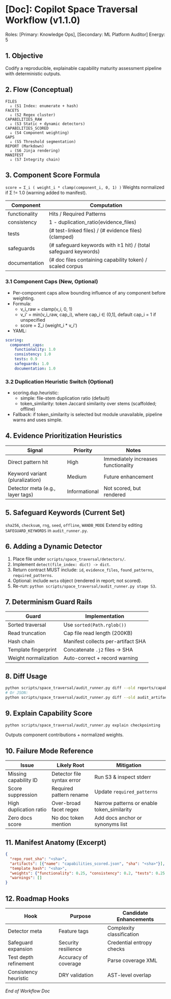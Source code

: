 # [Doc]: Copilot Space Traversal Workflow (v1.1.0)

 Roles: [Primary: Knowledge Ops], [Secondary: ML Platform Auditor]  Energy: 5

## 1. Objective
Codify a reproducible, explainable capability maturity assessment pipeline with deterministic outputs.

## 2. Flow (Conceptual)
```text
FILES
  ↓ (S1 Index: enumerate + hash)
FACETS
  ↓ (S2 Regex cluster)
CAPABILITIES_RAW
  ↓ (S3 Static + dynamic detectors)
CAPABILITIES_SCORED
  ↓ (S4 Component weighting)
GAPS
  ↓ (S5 Threshold segmentation)
REPORT (Markdown)
  ↓ (S6 Jinja rendering)
MANIFEST
  ↓ (S7 Integrity chain)
```

## 3. Component Score Formula
`score = Σ_i ( weight_i * clamp(component_i, 0, 1) )`
Weights normalized if Σ != 1.0 (warning added to manifest).

| Component | Computation |
|-----------|-------------|
| functionality | Hits / Required Patterns |
| consistency | 1 - duplication_ratio(evidence_files) |
| tests | (# test-linked files) / (# evidence files) (clamped) |
| safeguards | (# safeguard keywords with ≥1 hit) / (total safeguard keywords) |
| documentation | (# doc files containing capability token) / scaled corpus |

### 3.1 Component Caps (New, Optional)
- Per-component caps allow bounding influence of any component before weighting.
- Formula:
  - v_i_raw = clamp(v_i, 0, 1)
  - v_i' = min(v_i_raw, cap_i), where cap_i ∈ (0,1], default cap_i = 1 if unspecified
  - score = Σ_i (weight_i * v_i')
- YAML:
```yaml
scoring:
  component_caps:
    functionality: 1.0
    consistency: 1.0
    tests: 0.9
    safeguards: 1.0
    documentation: 1.0
```

### 3.2 Duplication Heuristic Switch (Optional)
- scoring.dup.heuristic:
  - simple: file-stem duplication ratio (default)
  - token_similarity: token Jaccard similarity over stems (scaffolded; offline)
- Fallback: if token_similarity is selected but module unavailable, pipeline warns and uses simple.

## 4. Evidence Prioritization Heuristics
| Signal | Priority | Notes |
|--------|----------|-------|
| Direct pattern hit | High | Immediately increases functionality |
| Keyword variant (pluralization) | Medium | Future enhancement |
| Detector meta (e.g., layer tags) | Informational | Not scored, but rendered |

## 5. Safeguard Keywords (Current Set)
`sha256`, `checksum`, `rng`, `seed`, `offline`, `WANDB_MODE`
Extend by editing `SAFEGUARD_KEYWORDS` in `audit_runner.py`.

## 6. Adding a Dynamic Detector
1. Place file under `scripts/space_traversal/detectors/`.
2. Implement `detect(file_index: dict) -> dict`.
3. Return contract MUST include: `id`, `evidence_files`, `found_patterns`, `required_patterns`.
4. Optional: include `meta` object (rendered in report; not scored).
5. Re-run: `python scripts/space_traversal/audit_runner.py stage S3`.

## 7. Determinism Guard Rails
| Guard | Implementation |
|-------|----------------|
| Sorted traversal | Use `sorted(Path.rglob())` |
| Read truncation | Cap file read length (200KB) |
| Hash chain | Manifest collects per-artifact SHA |
| Template fingerprint | Concatenate `.j2` files → SHA |
| Weight normalization | Auto-correct + record warning |

## 8. Diff Usage
```bash
python scripts/space_traversal/audit_runner.py diff --old reports/capability_matrix_A.md --new reports/capability_matrix_B.md
# Or JSON:
python scripts/space_traversal/audit_runner.py diff --old audit_artifacts/capabilities_scored_old.json --new audit_artifacts/capabilities_scored_new.json
```

## 9. Explain Capability Score
```bash
python scripts/space_traversal/audit_runner.py explain checkpointing
```
Outputs component contributions + normalized weights.

## 10. Failure Mode Reference
| Issue | Likely Root | Mitigation |
|-------|-------------|------------|
| Missing capability ID | Detector file syntax error | Run S3 & inspect stderr |
| Score suppression | Required pattern rename | Update `required_patterns` |
| High duplication ratio | Over-broad facet regex | Narrow patterns or enable token_similarity |
| Zero docs score | No doc token mention | Add docs anchor or synonyms list |

## 11. Manifest Anatomy (Excerpt)
```json
{
  "repo_root_sha": "<sha>",
  "artifacts": [{"name": "capabilities_scored.json", "sha": "<sha>"}],
  "template_hash": "<sha>",
  "weights": {"functionality": 0.25, "consistency": 0.2, "tests": 0.25, "safeguards": 0.15, "documentation": 0.15},
  "warnings": []
}
```

## 12. Roadmap Hooks
| Hook | Purpose | Candidate Enhancements |
|------|---------|-----------------------|
| Detector meta | Feature tags | Complexity classification |
| Safeguard expansion | Security resilience | Credential entropy checks |
| Test depth refinement | Accuracy of coverage | Parse coverage XML |
| Consistency heuristic | DRY validation | AST-level overlap |

*End of Workflow Doc*

